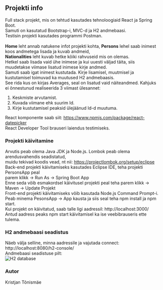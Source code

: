 ## Projekti info

Full stack projekt, mis on tehtud kasutades tehnoloogiaid React ja Spring Boot. <br>
Samuti on kasutatud Bootstrap-i, MVC-d ja H2 andmebaasi. <br>
Testisin projekti kasutades programmi Postman. <br>
<br>
**Home** leht annab natukene infot projekti kohta, **Persons** lehel saab inimest koos andmetega lisada ja kuvab andmeid, <br>
**Nationalities** leht kuvab hetke kõiki rahvuseid mis on olemas. <br>
Hetkel saab lisada vaid ühe inimese ja kui uuesti väljad täita, siis muudetakse viimase lisatud inimese kirje andmed. <br>
Samuti saab igat inimest kustutada. Kirje lisamisel, muutmisel ja kustutamisel toimuvad ka muutused H2 andmebaasis. <br>
See rida kus on kirjas Averages, seal on lisatud vaid näiteandmed. Kahjuks ei õnnestunud realiseerida 3 viimast ülesannet: <br>
1. Keskmiste arvutamist.
2. Kuvada viimane ehk suurim Id.
3. Kirje kustutamisel peaksid ülejäänud Id-d muutuma.

React komponente saab siit: https://www.npmjs.com/package/react-datepicker <br>
React Developer Tool brauseri laiendus testimiseks.

### Projekti käivitamine

Arvutis peab olema Java JDK ja Node.js. Lombok peab olema arendusvahendis seadistatud, <br>
muidu tekivad koodis vead, nt nii: https://projectlombok.org/setup/eclipse <br>
Back-end projekti käivitamiseks kasutades Eclipse IDE, teha projekti PersonsApp peal <br>
parem klikk -> Run As -> Spring Boot App <br>
Enne seda võib esmakordsel käivitusel projekti peal teha parem klikk -> Maven -> Update Projekt <br>
Front-end projekti käivitamiseks võib kasutada Node.js Command Prompt-i. <br>
Peab minema PesonsApp -> App kausta ja siis seal teha npm install ja npm start. <br>
Kui projekt on käivitatud, saab talle ligi aadressil: http://localhost:3000/ <br>
Antud aadress peaks npm start käivitamisel ka ise veebibrauseris ette tulema.

### H2 andmebaasi seadistus

Näeb välja selline, minna aadressile ja vajutada connect: http://localhost:8080/h2-console/ <br>
Andmebaasi seadistuse pilt: <br>
![H2 database](https://user-images.githubusercontent.com/5465035/122926967-127ed800-d371-11eb-92ae-f45eecfb6b47.PNG)

### Autor

Kristjan Tõnismäe
